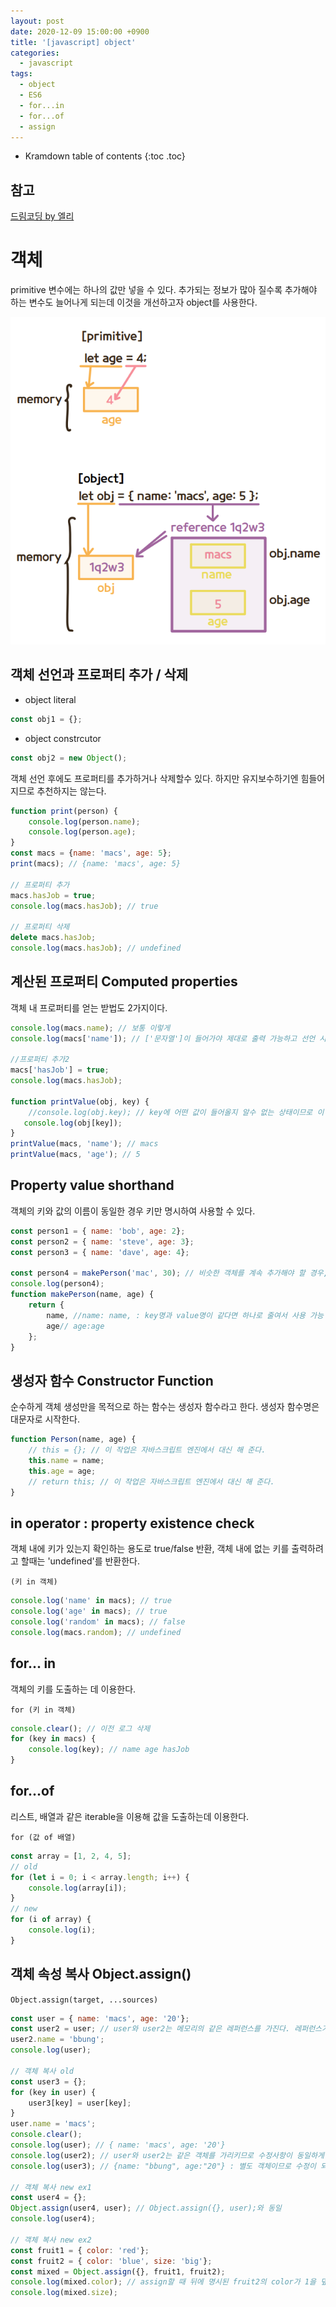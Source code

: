 ```yaml
---
layout: post
date: 2020-12-09 15:00:00 +0900
title: '[javascript] object'
categories:
  - javascript
tags:
  - object
  - ES6
  - for...in
  - for...of
  - assign
---
```


* Kramdown table of contents
{:toc .toc}

## 참고  
[드림코딩 by 엘리](https://www.youtube.com/watch?v=1Lbr29tzAA8)

# 객체

primitive 변수에는 하나의 값만 넣을 수 있다. 추가되는 정보가 많아 질수록 추가해야 하는 변수도 늘어나게 되는데 이것을 개선하고자 object를 사용한다.  

![variable-object](/images/variable-object.jpg)

## 객체 선언과 프로퍼티 추가 / 삭제

- object literal

```js
const obj1 = {};
```

- object constrcutor

```js
const obj2 = new Object();
```

객체 선언 후에도 프로퍼티를 추가하거나 삭제할수 있다. 하지만 유지보수하기엔 힘들어지므로 추천하지는 않는다.  

```js
function print(person) {
    console.log(person.name);
    console.log(person.age);
}
const macs = {name: 'macs', age: 5};
print(macs); // {name: 'macs', age: 5}

// 프로퍼티 추가
macs.hasJob = true;
console.log(macs.hasJob); // true

// 프로퍼티 삭제
delete macs.hasJob;
console.log(macs.hasJob); // undefined
```

## 계산된 프로퍼티 Computed properties

객체 내 프로퍼티를 얻는 받법도 2가지이다.  

```js
console.log(macs.name); // 보통 이렇게
console.log(macs['name']); // ['문자열']이 들어가야 제대로 출력 가능하고 선언 시, 어떤 값을 출력해야 할지 모를때 사용한다.

//프로퍼티 추가2
macs['hasJob'] = true;
console.log(macs.hasJob);

function printValue(obj, key) {
    //console.log(obj.key); // key에 어떤 값이 들어올지 알수 없는 상태이므로 이 방법은 사용할 수 없다.
   console.log(obj[key]);
}
printValue(macs, 'name'); // macs
printValue(macs, 'age'); // 5
```

## Property value shorthand

객체의 키와 값의 이름이 동일한 경우 키만 명시하여 사용할 수 있다.  

```js
const person1 = { name: 'bob', age: 2};
const person2 = { name: 'steve', age: 3};
const person3 = { name: 'dave', age: 4};

const person4 = makePerson('mac', 30); // 비슷한 객체를 계속 추가해야 할 경우, 함수를 만들어 해결하면 더 유용
console.log(person4);
function makePerson(name, age) {
    return {
        name, //name: name, : key명과 value명이 같다면 하나로 줄여서 사용 가능
        age// age:age
    };
}
```

## 생성자 함수 Constructor Function
순수하게 객체 생성만을 목적으로 하는 함수는 생성자 함수라고 한다. 생성자 함수명은 대문자로 시작한다.  

```js
function Person(name, age) {
    // this = {}; // 이 작업은 자바스크립트 엔진에서 대신 해 준다.
    this.name = name;
    this.age = age;
    // return this; // 이 작업은 자바스크립트 엔진에서 대신 해 준다.
}
```

## in operator : property existence check

객체 내에 키가 있는지 확인하는 용도로 true/false 반환, 객체 내에 없는 키를 출력하려고 할때는 'undefined'를 반환한다.  

`(키 in 객체)`

```js
console.log('name' in macs); // true
console.log('age' in macs); // true
console.log('random' in macs); // false
console.log(macs.random); // undefined
```

## for... in

객체의 키를 도출하는 데 이용한다.  

`for (키 in 객체)`

```js
console.clear(); // 이전 로그 삭제
for (key in macs) {
    console.log(key); // name age hasJob
}
```

## for...of

리스트, 배열과 같은 iterable을 이용해 값을 도출하는데 이용한다.  

`for (값 of 배열)`

```js
const array = [1, 2, 4, 5];
// old
for (let i = 0; i < array.length; i++) {
    console.log(array[i]);
}
// new
for (i of array) {
    console.log(i);
}
```


## 객체 속성 복사 Object.assign()

`Object.assign(target, ...sources)`

```js
const user = { name: 'macs', age: '20'};
const user2 = user; // user와 user2는 메모리의 같은 레퍼런스를 가진다. 레퍼런스가 실제 macs, 20이 들어 있는 객체를 가리킨다.
user2.name = 'bbung';
console.log(user);

// 객체 복사 old
const user3 = {};
for (key in user) {
    user3[key] = user[key];
}
user.name = 'macs';
console.clear();
console.log(user); // { name: 'macs', age: '20'}
console.log(user2); // user와 user2는 같은 객체를 가리키므로 수정사항이 동일하게 반영
console.log(user3); // {name: "bbung", age:"20"} : 별도 객체이므로 수정이 되어도 다른 객체에 영향을 미치지 않는다.  

// 객체 복사 new ex1
const user4 = {};
Object.assign(user4, user); // Object.assign({}, user);와 동일
console.log(user4);

// 객체 복사 new ex2
const fruit1 = { color: 'red'};
const fruit2 = { color: 'blue', size: 'big'};
const mixed = Object.assign({}, fruit1, fruit2);
console.log(mixed.color); // assign할 때 뒤에 명시된 fruit2의 color가 1을 덮어쓰게 된다.
console.log(mixed.size);
```

